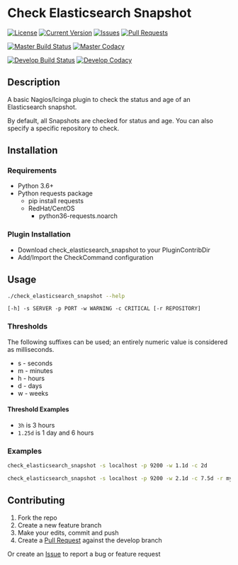 # Check Elasticsearch Snapshot

[![License](https://img.shields.io/github/license/leeclemens/check_elasticsearch_snapshot?style=for-the-badge)](https://github.com/leeclemens/check_elasticsearch_snapshot/blob/master/LICENSE)
[![Current Version](https://img.shields.io/github/v/tag/leeclemens/check_elasticsearch_snapshot?style=for-the-badge)](https://github.com/leeclemens/check_elasticsearch_snapshot/tags)
[![Issues](https://img.shields.io/github/issues-raw/leeclemens/check_elasticsearch_snapshot?style=for-the-badge)](https://github.com/leeclemens/check_elasticsearch_snapshot/issues?q=is%3Aopen+is%3Aissue)
[![Pull Requests](https://img.shields.io/github/issues-pr-raw/leeclemens/check_elasticsearch_snapshot?style=for-the-badge)](https://github.com/leeclemens/check_elasticsearch_snapshot/pulls?q=is%3Aopen+is%3Apr)

[![Master Build Status](https://img.shields.io/travis/com/leeclemens/check_elasticsearch_snapshot/master?style=for-the-badge&label=master:build)](https://travis-ci.com/leeclemens/check_elasticsearch_snapshot/branches)
[![Master Codacy](https://img.shields.io/codacy/grade/b6015d104d834369a7f8cd8ae9679dc8/master?style=for-the-badge&label=master:code%20quality)](https://app.codacy.com/gh/leeclemens/check_elasticsearch_snapshot/dashboard?branch=master)

[![Develop Build Status](https://img.shields.io/travis/com/leeclemens/check_elasticsearch_snapshot/develop?style=for-the-badge&label=develop:build)](https://travis-ci.com/leeclemens/check_elasticsearch_snapshot/branches)
[![Develop Codacy](https://img.shields.io/codacy/grade/b6015d104d834369a7f8cd8ae9679dc8/develop?style=for-the-badge&label=develop:code%20quality)](https://app.codacy.com/gh/leeclemens/check_elasticsearch_snapshot/dashboard?branch=develop)

## Description

A basic Nagios/Icinga plugin to check the status and age of an Elasticsearch snapshot.

By default, all Snapshots are checked for status and age.
You can also specify a specific repository to check.

## Installation

### Requirements

* Python 3.6+
* Python requests package
  * pip install requests
  * RedHat/CentOS
    * python36-requests.noarch

### Plugin Installation

* Download check_elasticsearch_snapshot to your PluginContribDir
* Add/Import the CheckCommand configuration

## Usage

```bash
./check_elasticsearch_snapshot --help
```

`[-h] -s SERVER -p PORT -w WARNING -c CRITICAL [-r REPOSITORY]`

### Thresholds

The following suffixes can be used; an entirely numeric value is considered as milliseconds.

* s - seconds
* m - minutes
* h - hours
* d - days
* w - weeks

#### Threshold Examples

* `3h` is 3 hours
* `1.25d` is 1 day and 6 hours

### Examples

```bash
check_elasticsearch_snapshot -s localhost -p 9200 -w 1.1d -c 2d 
```

```bash
check_elasticsearch_snapshot -s localhost -p 9200 -w 2.1d -c 7.5d -r my_backups 
```

## Contributing

1. Fork the repo
2. Create a new feature branch
3. Make your edits, commit and push
4. Create a [Pull Request](https://github.com/leeclemens/check_elasticsearch_snapshot/pulls)
against the develop branch

Or create an [Issue](https://github.com/leeclemens/check_elasticsearch_snapshot/issues)
to report a bug or feature
request
